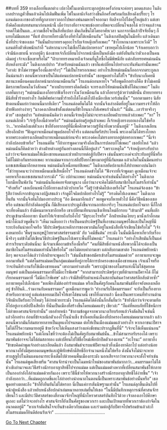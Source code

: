 ##บทที่ 359 ทางเลือกที่แตกต่าง
เปลวไฟในเตาผิงกระตุกอยู่สองครั้งก่อนจะค่อยๆ มอดแสงลง ไนติงเกลปรากฏตัวขึ้นแล้วเดินไปเติมฟืนเพิ่ม ไฟในเตาผิงจึงสว่างขึ้นอีกครั้งพร้อมกับเสียงดังเปรี๊ยะๆ
โรแลนด์มองเงาของถ้วยที่ถูกลากยาวออกไปพลางพ่นลมหายใจออกมา ทิลลีจากไปได้ครู่ใหญ่แล้ว แต่เขายังคิดถึงแต่บทสนทนาก่อนหน้านี้ เผื่อว่าบางทีอาจจะพบช่องทางที่พอจะเปลี่ยนใจเธอได้ ทว่าจนแล้วจนรอดก็ไม่เป็นผล...ความเชื่อใจเป็นสิ่งที่แปลก มันเกิดขึ้นได้โดยอาศัยเวลา นอกจากนี้แล้วปัจจัยอื่นๆ ก็แทบไม่มีผลเลย
“ที่แท้ ฝ่าบาทก็ทรงมีเรื่องที่ทำไม่ได้เหมือนกัน” ไนติงเกลปัดฝุ่นในมือทิ้ง แล้วเดินมานั่งที่ประจำของเธอ “วันนั้นฝ่าบาททรงคุยอะไรกับเจ้าหญิงหรือเพคะ”
“ข้าโกหกนางเพราะหวังดี” โรแลนด์ทิ้งตัวพิงพนักเก้าอี้ “แต่หากนางจะไม่เชื่อก็ไม่แปลกหรอก” เขาหยุดไปเล็กน้อย “เจ้าเคยบอกว่าเจ้ามีน้องชายนี่ หากอยู่ดีๆ น้องชายเจ้าก็เปลี่ยนไปจากหน้ามือเป็นหลังมือ แต่ยังยืนยันว่าตัวเองเป็นคนเดิมอยู่ เจ้าจะเชื่อเขาหรือไม่”
“ฝ่าบาททรงหมายถึงเจ้าคนที่ดูใสซื่อไม่มีพิษมีภัย แต่กลับทรยศหม่อมฉันลับหลังกระมัง” ไนติงเกลเบ้ปาก “สำหรับหม่อมฉันแล้ว เขาก็แค่เปลี่ยนไปอย่างกะทันหันเท่านั้นเพคะ”
“เอาล่ะ ข้าไม่ควรพูดเรื่องนี้เลยจริงๆ”
“ไม่เป็นไรหรอกเพคะ อย่างไรเสียหม่อมฉันก็ออกจากตระกูลเกล็นน์มาแล้ว ตอนนี้พวกเขาเป็นได้แค่คนแปลกหน้าเท่านั้น” เธอพูดอย่างไม่ใส่ใจ
“ข้ากับนางก็เคยมีสถานะเหมือนคนแปลกหน้ามาก่อนเหมือนกัน” โรแลนด์ถอนหายใจ “หรือพูดอีกอย่างก็คือ ข้าไม่เคยมีมิตรภาพกับคนในวังสักคน”
“หากฝ่าบาททรงอึดอัดนัก จะทรงเล่าให้หม่อมฉันฟังก็ได้นะเพคะ” ไนติงเกลยิ้มบางๆ “หม่อมฉันเองก็อยากฟังเรื่องราวในวังเหมือนกัน แล้วก็อยากรู้ด้วยว่าสมัยนั้น ฝ่ายบาททรงมีนิสัยชั่วร้ายอย่างไร กิตติศัพท์ความชั่วร้ายถึงได้โด่งดังไปถึงเมืองซิลเวอร์เช่นนั้น”
“บอกตามตรง นิสัยข้าตอนนั้นแย่กว่าตอนนี้มากทีเดียว” โรแลนด์อดยิ้มไม่ได้ จากนั้นจึงเล่าอดีตที่อยู่ในความทรงจำให้อีกฝ่ายฟังอย่างง่ายๆ “นางคงเกลียดข้าตั้งแต่ตอนที่ข้าโยนนางใส่เศษแก้วนั่นล่ะ”
“นี่มัน...เลวร้ายจริงๆ ด้วย” เธอสูดปาก “แต่หม่อมฉันคิดว่า ตอนนี้เจ้าหญิงไม่น่าจะทรงเกลียดฝ่าบาทแล้วล่ะเพคะ”
“หา” โรแลนด์เลิกคิ้ว “เจ้ารู้เรื่องนี้ด้วยหรือ”
“หม่อมฉันย่อมรู้อยู่แล้วเพคะ ก็เจ้าหญิงทรงบอกเองไม่ใช่หรือว่า...‘หากคิดถึงแต่ตัวเอง ข้าก็ยังอยากอยู่ที่นี่เพื่อศึกษาความรู้ที่น่าทึ่งพวกนั้นอยู่ดี’ ” ไนติงเกลเลียนเสียงอีกฝ่าย “ฟังดูอาจเหมือนคำพูดปลอบใจก็จริง แต่ตอนที่ตรัสประโยคนี้ พระองค์ไม่ได้ทรงโกหก หากพระองค์ทรงเกลียดฝ่าบาทเหมือนแต่ก่อนจริง พระองค์คงไม่ทรงอยากอยู่ต่อหรอกเพคะ”
“นี่เจ้ากำลังปลอบข้าหรือ” โรแลนด์ยิ้ม
“ก็ถ้าการพูดความจริงถือเป็นการปลอบก็ใช่เพคะ” เธอยักไหล่ “แล้วหม่อมฉันก็คิดด้วยว่า ต่างฝ่ายต่างอยู่กันอย่างตอนนี้ก็ดีอยู่แล้ว”
“เพราะเหตุใด”
“เจ้าหญิงทรงรับปากแล้วว่าจะจัดหาแม่มดให้เมืองชายแดนและช่วยฝ่าบาทต่อสู้กับปีศาจ เช่นนั้นพระองค์จะประทับอยู่ที่นี่หรือไม่ก็ไม่ต่างกันหรอกเพคะ หากแม่มดจากเกาะสลีปปิ้งยกโขยงมาอยู่ที่นี่กันหมด แล้วเกิดในนั้นมีคนอย่างแอชเชสเพิ่มมาอีกหลายคน หม่อมฉันก็เหนื่อยแย่สิเพคะ” ไนติงเกลยัดปลาแห้งใส่ปากพลางบ่นงึมงำ “ใช่ว่าทุกคนจะว่าง่ายเหมือนเมซีเสียเมื่อไร”
โรแลนด์อดขำไม่ได้ “ฟังจากที่เจ้าพูดมา ดูเหมือนเจ้าจะเคยหาเรื่องแอชเชสมาแล้วกระมัง”
“อ๊ะ เปล่านะเพคะ หม่อมฉันจะทำเช่นนั้นได้อย่างไร” ไนติงเกลโบกมือเป็นพัลวัน “หม่อมฉันก็แค่คอยจับตาดูนาง เผื่อว่านางจะคิดไม่ดีกับสมาชิกในสโมสรก็เท่านั้น”
“จริงหรือ”
เธอเบือนหน้าไปอีกทางแล้วผิวปากหวือ
“ไม่รู้ว่าข้าคิดไปเองหรือไม่” โรแลนด์จ้องเธอ “ข้ารู้สึกว่าหลังจากข้าถูกนางปฏิเสธแล้ว เจ้าดูดีใจผิดปกติอย่างไรไม่รู้”
“ทรงคิดไปเองเพคะ” ไนติงเกลยืนยัน จากนั้นจึงหันไปมองทางประตู “อ้อ มีคนมาอีกแล้ว” พอพูดจบก็หายตัวไป
นี่คือวิธีหนีของเธอหรือ แต่ขณะที่กำลังคิดอยู่นั้น ก็มีเสียงเคาะประตูดังขึ้นจากนอกห้องจริงๆ
โรแลนด์แปลกใจมาก นี่ก็ใกล้จะเที่ยงคืนแล้ว ยังมีคนมาหาเขาอีกหรือ เขาเปลี่ยนเทียนบนเชิงเทียนใหม่อีกรอบ “เข้ามาสิ”
คนที่ผลักประตูเข้ามาคืออกาธา
นั่นทำให้เจ้าชายถึงกับอึ้งไป “มีธุระอะไรหรือ”
อีกฝ่ายเดินเงียบๆ มานั่งเก้าอี้กลมหน้าโต๊ะแล้วพูดขึ้นว่า “เห็นเวนดี้บอกว่า เจ้าเป็นคนประดิษฐ์ปืนที่เอาชนะอมนุษย์ได้และปืนใหญ่ที่มีระยะยิงอันน่าตกใจหรือ วิธีประดิษฐ์และหลักการของพวกมันก็อยู่ในหนังสือที่เจ้าเขียนใช่หรือไม่”
“เจ้าคงหมายถึง ‘พื้นฐานทฤษฎีวิทยาศาสตร์ธรรมชาติ’ กับ ‘เคมีขั้นต้น’ กระมัง ในนั้นมีเนื้อหาเกี่ยวกับเรื่องนี้จริงๆ แต่ข้าไม่ได้เขียนวิธีประดิษฐ์ปืนลงไปเพราะพื้นที่ไม่พอน่ะ” โรแลนด์ว่า “อย่างไรเสียมันก็เป็นแค่ตำราเรียนระดับต้นนี่นะ นี่เจ้ามาเพื่อถามข้าเรื่องนี้หรือ”
“คนที่มีสิทธิ์อ่านหนังสือพวกนี้ได้จะต้องเป็นสมาชิกในสโมสรแม่มดเท่านั้นใช่หรือไม่” เธอไม่ตอบคำถามเขา แต่กลับถามเขาต่อ
โรแลนด์พยักหน้า ลึกๆ พอจะเดาได้แล้วว่าอีกฝ่ายจะพูดอะไร
“เช่นนั้นข้าขอสมัครเข้าสโมสรแม่มดด้วย” อกาธาแทบจะพูดออกมาทันที
“แต่สโมสรแม่มดเป็นกลุ่มแม่มดที่อยู่ภายใต้การปกครองของเมืองชายแดน เจ้าแน่ใจหรือว่าจะยินดีทำงานรับใช้เมืองชายแดน” เขาถามอย่างสงสัย “เพราะผู้นำของสโมสรแห่งนี้ไม่ใช่สุดยอดอมนุษย์ แต่เป็นแค่คนธรรมดาที่ไม่มีอะไรพิเศษ”
“หากสามารถประดิษฐ์อาวุธที่ต้านทานปีศาจได้ ก็ไม่เรียกคนธรรมดาที่ ‘ไม่มีอะไรพิเศษ’ แล้ว เจ้ามีสิทธิ์รับตำแหน่งในสถาบันค้นคว้าศาสตร์ลึกลับด้วยซ้ำ” อกาธาหยุดไปเล็กน้อย “ขอเพียงไม่ต้องทำร้ายแม่มด หรือเป็นศัตรูกับคนในสมาพันธ์ที่อาจยังหลงเหลืออยู่ ข้าก็ยินดี...ร่วมงานกับคนธรรมดา”
ดูเหมือนการพูดว่า ‘ทำงานรับใช้คนธรรมดา’ จะยังเป็นเรื่องยากสำหรับอกาธาอยู่ แต่แค่เธอยอมเปิดใจให้เขาได้ขนาดนี้ เขาก็ทึ่งมากแล้ว นี่คงเป็นเพราะคนที่ทำงานด้านวิจัยมักเปิดรับอะไรใหม่ๆ ได้ง่ายด้วยกระมัง โรแลนด์คิดได้ดังนั้นก็กลั้นยิ้มว่า “ข้ายังนึกว่าเจ้าจะตามทิลลีไปอยู่เกาะสลีปปิ้งเสียอีก ที่นั่นเป็นเมืองที่สร้างขึ้นโดยแม่มดแท้ๆ เชียวล่ะ”
“ก็แค่ที่หลบภัยที่ใช้หนีการไล่ล่าของศาสนจักรเท่านั้น” เธอส่ายหน้า “ข้าถามข้อมูลจากพวกนางเรียบร้อยแล้วจึงตัดสินใจเช่นนี้ แล้วอีกอย่าง ก่อนที่ข้าจะผนึกตัวเองไว้ในน้ำแข็ง ข้าก็เคยเห็นเมืองที่ปกครองโดยแม่มดมามากแล้ว แล้วตอนนี้พวกมันก็ล่มสลายกลายเป็นผุยผงไปจนหมด ต่อให้เป็นเมืองแม่มดแล้วอย่างไร หากเอาชนะปีศาจไม่ได้ก็ไร้ความหมายอยู่ดี ข้าหวังจะได้เห็นแสงสว่างแห่งชัยชนะปรากฏขึ้นที่นี่”
“เจ้าจะได้เห็นแน่นอน” โรแลนด์พยักหน้า “แต่เงื่อนไขที่ว่าจะต้องไม่เป็นศัตรูกับสมาพันธ์นั้น...ข้าไม่สามารถรับรองได้ เพราะสมาพันธ์อาจจะไม่ได้ล่มสลายลง แต่เปลี่ยนไปใช้ชื่อใหม่เพื่อปกปิดตัวเองแทน”
“อะไรนะ” อกาธาอึ้ง
“ข้าขบคิดคำพูดเจ้าอย่างละเอียดดีแล้ว ถึงสมาพันธ์จะรบแพ้ปีศาจแล้วทิ้งเมืองทาคิลาไป แต่อย่างน้อยพวกนางก็ยังมีสุดยอดอมนุษย์และผู้พิทักษ์ศักดิ์สิทธิ์อีกจำนวนหนึ่งไม่ใช่หรือ ดังนั้นจึงไม่น่าจะหายสาบสูญไปในดินแดนอนารยะซึ่งเต็มไปด้วยคนพื้นเมืองกระมัง นอกเสียจากว่าพวกนางจะตั้งใจทำเช่นนั้น” โรแลนด์พูดเสียงขรึม “ศาสนจักรน่าจะเป็นโฉมหน้าใหม่ของสมาพันธ์มากกว่า...คนธรรมดาไม่ได้ช่วงชิงอำนาจและวิธีสร้างนักรบอาญาสิทธิ์ไปจากแม่มด แต่เป็นแม่มดต่างหากที่เปลี่ยนสมาพันธ์ให้กลายเป็นกองกำลังไล่ล่าแม่มดด้วยกันเอง เพราะวิธีนี้ช่วยให้พวกนางสร้างนักรบอาญาสิทธิ์ได้ง่ายขึ้น”
“เจ้ากำลังบอกว่า...ที่แม่มดถูกกดขี่และไล่ล่าอย่างน่าอนาถในตอนนี้เป็นเพราะสมาพันธ์อย่างนั้นหรือ” เธอพูดอย่างตกตะลึง
“ข้าก็ยังยืนยันไม่ได้หรอก นี่เป็นแค่การสันนิษฐานเท่านั้น” โรแลนด์ลุกขึ้นเดินไปที่หน้าตู้หนังสือ แล้วหยิบหนังสือปกดำเล่มหนาหลายเล่มยื่นให้เธอ “ในนี้มีบันทึกเหตุการณ์ที่ศาสนจักรเขียนไว้ และมีประวัติศาสตร์ของสี่อาณาจักรใหญ่ที่นักโหราศาสตร์บันทึกไว้ด้วย เจ้าลองเอาไปศึกษาดูเถอะ แต่ไม่ว่าจะอย่างไร ศาสนจักรก็ยังเป็นศัตรูของพวกเรา และเป็นเป้าหมายที่พวกเราต้องกำจัดในอนาคตอยู่ดี”
“หากเจ้าตัดสินใจจะยืนข้างเดียวกับแม่มด และร่วมต่อสู้กับปีศาจไปพร้อมข้าแล้วล่ะก็ สโมสรแม่มดก็ยินดีต้อนรับเจ้า”
........................................




[Go To Next Chapter]( ./272.md)